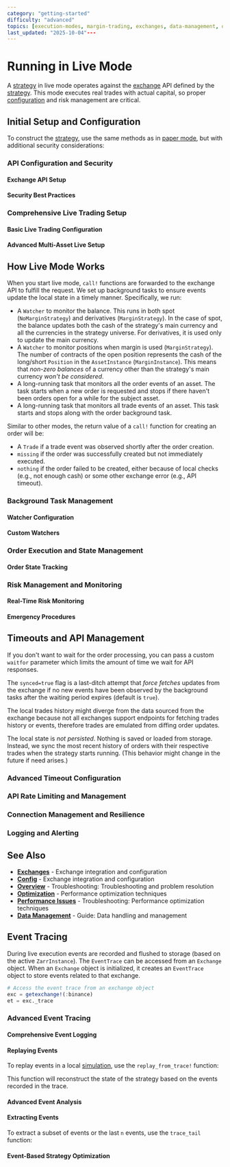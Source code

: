 ```yaml
---
category: "getting-started"
difficulty: "advanced"
topics: [execution-modes, margin-trading, exchanges, data-management, optimization, getting-started, strategy-development, troubleshooting, visualization, configuration]
last_updated: "2025-10-04"---
---
```


# Running in Live Mode

A [strategy](../guides/strategy-development.md) in live mode operates against the [exchange](../[exchanges](../exchanges.md).md) API defined by the [strategy](../guides/strategy-development.md). This mode executes real trades with actual capital, so proper [configuration](../config.md) and risk management are critical.

## Initial Setup and Configuration

To construct the [strategy](../guides/strategy-development.md), use the same methods as in [paper mode](./paper.md), but with additional security considerations:


### API Configuration and Security

#### Exchange API Setup


#### Security Best Practices


### Comprehensive Live Trading Setup

#### Basic Live Trading Configuration


#### Advanced Multi-Asset Live Setup


## How Live Mode Works

When you start live mode, `call!` functions are forwarded to the exchange API to fulfill the request. We set up background tasks to ensure events update the local state in a timely manner. Specifically, we run:

- A `Watcher` to monitor the balance. This runs in both spot (`NoMarginStrategy`) and derivatives (`MarginStrategy`). In the case of spot, the balance updates both the cash of the strategy's main currency and all the currencies in the strategy universe. For derivatives, it is used only to update the main currency.
- A `Watcher` to monitor positions when margin is used (`MarginStrategy`). The number of contracts of the open position represents the cash of the long/short `Position` in the `AssetInstance` (`MarginInstance`). This means that *non-zero balances* of a currency other than the strategy's main currency *won't be considered*.
- A long-running task that monitors all the order events of an asset. The task starts when a new order is requested and stops if there haven't been orders open for a while for the subject asset.
- A long-running task that monitors all trade events of an asset. This task starts and stops along with the order background task.

Similar to other modes, the return value of a `call!` function for creating an order will be:

- A `Trade` if a trade event was observed shortly after the order creation.
- `missing` if the order was successfully created but not immediately executed.
- `nothing` if the order failed to be created, either because of local checks (e.g., not enough cash) or some other exchange error (e.g., API timeout).

### Background Task Management

#### Watcher Configuration


#### Custom Watchers


### Order Execution and State Management

#### Order State Tracking


### Risk Management and Monitoring

#### Real-Time Risk Monitoring


#### Emergency Procedures


## Timeouts and API Management

If you don't want to wait for the order processing, you can pass a custom `waitfor` parameter which limits the amount of time we wait for API responses.

The `synced=true` flag is a last-ditch attempt that _force fetches_ updates from the exchange if no new events have been observed by the background tasks after the waiting period expires (default is `true`).

The local trades history might diverge from the data sourced from the exchange because not all exchanges support endpoints for fetching trades history or events, therefore trades are emulated from diffing order updates.

The local state is *not persisted*. Nothing is saved or loaded from storage. Instead, we sync the most recent history of orders with their respective trades when the strategy starts running. (This behavior might change in the future if need arises.)

### Advanced Timeout Configuration


### API Rate Limiting and Management


### Connection Management and Resilience


### Logging and Alerting



## See Also

- **[Exchanges](../exchanges.md)** - Exchange integration and configuration
- **[Config](../config.md)** - Exchange integration and configuration
- **[Overview](../troubleshooting/index.md)** - Troubleshooting: Troubleshooting and problem resolution
- **[Optimization](../optimization.md)** - Performance optimization techniques
- **[Performance Issues](../troubleshooting/performance-issues.md)** - Troubleshooting: Performance optimization techniques
- **[Data Management](../guides/data-management.md)** - Guide: Data handling and management

## Event Tracing

During live execution events are recorded and flushed to storage (based on the active `ZarrInstance`).
The `EventTrace` can be accessed from an `Exchange` object. When an `Exchange` object is initialized, it creates an `EventTrace` object to store events related to that exchange.

```julia
# Access the event trace from an exchange object
exc = getexchange!(:binance)
et = exc._trace
```

### Advanced Event Tracing

#### Comprehensive Event Logging


#### Replaying Events

To replay events in a local [simulation](../guides/execution-modes.md#simulation-mode), use the `replay_from_trace!` function:


This function will reconstruct the state of the strategy based on the events recorded in the trace.

#### Advanced Event Analysis


#### Extracting Events

To extract a subset of events or the last `n` events, use the `trace_tail` function:


#### Event-Based Strategy Optimization

